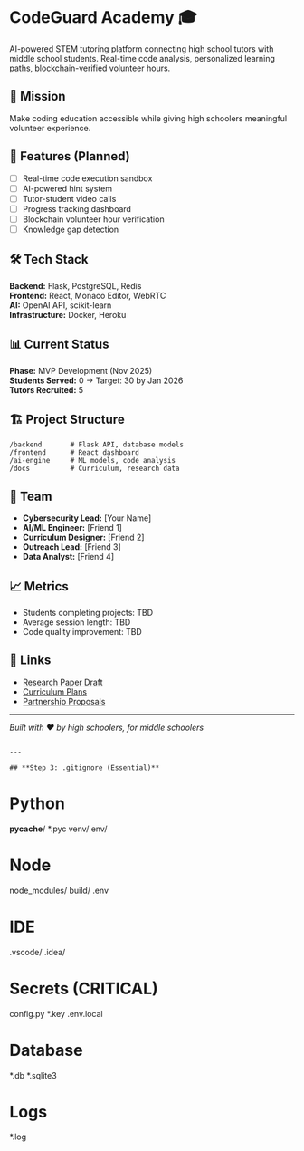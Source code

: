 # CodeGuard Academy 🎓

AI-powered STEM tutoring platform connecting high school tutors with middle school students. Real-time code analysis, personalized learning paths, blockchain-verified volunteer hours.

## 🎯 Mission
Make coding education accessible while giving high schoolers meaningful volunteer experience.

## 🚀 Features (Planned)
- [ ] Real-time code execution sandbox
- [ ] AI-powered hint system
- [ ] Tutor-student video calls
- [ ] Progress tracking dashboard
- [ ] Blockchain volunteer hour verification
- [ ] Knowledge gap detection

## 🛠️ Tech Stack
**Backend:** Flask, PostgreSQL, Redis  
**Frontend:** React, Monaco Editor, WebRTC  
**AI:** OpenAI API, scikit-learn  
**Infrastructure:** Docker, Heroku

## 📊 Current Status
**Phase:** MVP Development (Nov 2025)  
**Students Served:** 0 → Target: 30 by Jan 2026  
**Tutors Recruited:** 5  

## 🏗️ Project Structure
```
/backend       # Flask API, database models
/frontend      # React dashboard
/ai-engine     # ML models, code analysis
/docs          # Curriculum, research data
```

## 🤝 Team
- **Cybersecurity Lead:** [Your Name]
- **AI/ML Engineer:** [Friend 1]
- **Curriculum Designer:** [Friend 2]
- **Outreach Lead:** [Friend 3]
- **Data Analyst:** [Friend 4]

## 📈 Metrics
- Students completing projects: TBD
- Average session length: TBD
- Code quality improvement: TBD

## 🔗 Links
- [Research Paper Draft](docs/research/)
- [Curriculum Plans](docs/curriculum/)
- [Partnership Proposals](docs/outreach/)

---
*Built with ❤️ by high schoolers, for middle schoolers*
```

---

## **Step 3: .gitignore (Essential)**
```
# Python
__pycache__/
*.pyc
venv/
env/

# Node
node_modules/
build/
.env

# IDE
.vscode/
.idea/

# Secrets (CRITICAL)
config.py
*.key
.env.local

# Database
*.db
*.sqlite3

# Logs
*.log
